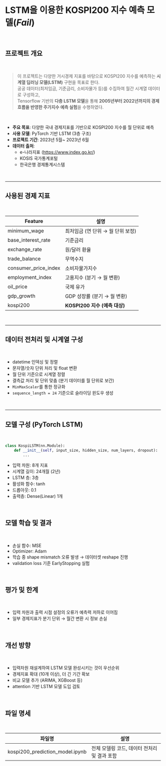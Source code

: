 # LSTM을 이용한 KOSPI200 지수 예측 모델(*Fail*)

<br/>

## 프로젝트 개요

<br/>

> 이 프로젝트는 다양한 거시경제 지표를 바탕으로 KOSPI200 지수를 예측하는 **시계열 딥러닝 모델(LSTM)** 구현을 목표로 한다.  
> 공공 데이터(최저임금, 기준금리, 소비자물가 등)를 수집하여 월간 시계열 데이터로 구성하고,  
> Tensorflow 기반의 **다층 LSTM 모델**을 통해 **2005년부터 2022년까지의 경제 흐름을 반영한 주가지수 예측 실험**을 수행하였다.


<br/>

- **주요 목표**: 다양한 국내 경제지표를 기반으로 KOSPI200 지수를 월 단위로 예측
- **사용 모델**: PyTorch 기반 LSTM (3층 구조)
- **프로젝트 기간**: 2023년 5월~ 2023년 6월
- **데이터 출처**:
  - e-나라지표 (https://www.index.go.kr/)
  - KOSIS 국가통계포털
  - 한국은행 경제통계시스템

<br/>

---

## 사용된 경제 지표

<br/>

| Feature                 | 설명                              |
|------------------------|-----------------------------------|
| minimum_wage           | 최저임금 (연 단위 → 월 단위 보정) |
| base_interest_rate     | 기준금리                          |
| exchange_rate          | 원/달러 환율                      |
| trade_balance          | 무역수지                          |
| consumer_price_index   | 소비자물가지수                    |
| employment_index       | 고용지수 (분기 → 월 변환)         |
| oil_price              | 국제 유가                         |
| gdp_growth             | GDP 성장률 (분기 → 월 변환)       |
| kospi200               | **KOSPI200 지수 (예측 대상)**     |

<br/>

---

## 데이터 전처리 및 시계열 구성

<br/>

- datetime 인덱싱 및 정렬
- 문자열/숫자 단위 처리 및 float 변환
- 월 단위 기준으로 시계열 정렬
- 결측값 처리 및 단위 맞춤 (분기 데이터를 월 단위로 보간)
- `MinMaxScaler`를 통한 정규화
- `sequence_length = 24` 기준으로 슬라이딩 윈도우 생성

<br/>

---

## 모델 구성 (PyTorch LSTM)

<br/>

```python
class KospiLSTM(nn.Module):
    def __init__(self, input_size, hidden_size, num_layers, dropout):
        ...
```

- 입력 차원: 8개 지표
- 시계열 길이: 24개월 (2년)
- LSTM 층: 3층
- 활성화 함수: tanh
- 드롭아웃: 0.1
- 출력층: Dense(Linear) 1개

<br/>


## 모델 학습 및 결과

<br/>

- 손실 함수: MSE
- Optimizer: Adam
- 학습 중 shape mismatch 오류 발생 → 데이터셋 reshape 진행
- validation loss 기준 EarlyStopping 실험


<br/>


## 평가 및 한계

<br/>

- 입력 차원과 출력 시점 설정의 오류가 예측력 저하로 이어짐
- 일부 경제지표가 분기 단위 → 월간 변환 시 정보 손실


<br/>


## 개선 방향

<br/>

- 입력차원 재설계하여 LSTM 모델 완성시키는 것이 우선순위
- 경제지표 확대 (10개 이상), 더 긴 기간 확보
- 비교 모델 추가 (ARIMA, XGBoost 등)
- attention 기반 LSTM 모델 도입 검토

<br/>


## 파일 명세

<br/>

|파일명 | 설명 | 
|--------|--------|
| kospi200_prediction_model.ipynb	| 전체 모델링 코드, 데이터 전처리 및 결과 포함 |

<br/>
